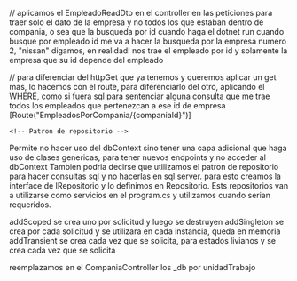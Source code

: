 // aplicamos el EmpleadoReadDto en el controller en las peticiones para traer solo el dato de la empresa y no todos los que estaban dentro de compania, o sea que la busqueda por id cuando haga el dotnet run cuando busque por empleado id me va a hacer la busqueda por la empresa numero 2, "nissan" digamos, en realidad! nos trae el empleado por id y solamente la empresa que su id depende del empleado

// para diferenciar del httpGet que ya tenemos y queremos aplicar un get mas, lo hacemos con el route,
para diferenciarlo del otro, aplicando el WHERE, como si fuera sql para sentenciar alguna consulta que me trae todos los empleados que pertenezcan a ese id de empresa
[Route("EmpleadosPorCompania/{companiaId}")]

    <!-- Patron de repositorio -->

Permite no hacer uso del dbContext sino tener una capa adicional que haga uso de clases genericas, para tener
nuevos endpoints y no acceder al dbContext
Tambien podria decirse que utilizamos el patron de repositorio para hacer consultas sql y no hacerlas en sql server. para esto creamos la interface de IRepositorio y lo definimos en Repositorio.
Ests repositorios van a utilizarse como servicios en el program.cs y utilizamos cuando serian requeridos.

addScoped se crea uno por solicitud y luego se destruyen
addSingleton se crea por cada solicitud y se utilizara en cada instancia, queda en memoria
addTransient se crea cada vez que se solicita, para estados livianos y se crea cada vez que se solicita

reemplazamos en el CompaniaController los \_db por unidadTrabajo
